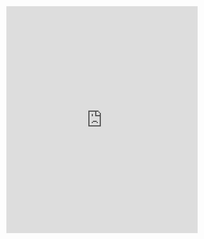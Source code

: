 <iframe src="https://docs.google.com/viewer?url=https://github.com/naimore3/Personalized-Travel-System/raw/main/环球寻光记.pdf&embedded=true" style="width:100%; height:600px;" frameborder="0"></iframe>